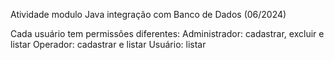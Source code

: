 Atividade modulo Java integração com Banco de Dados (06/2024)

Cada usuário tem permissões diferentes:
Administrador: cadastrar, excluir e listar
Operador: cadastrar e listar
Usuário: listar
